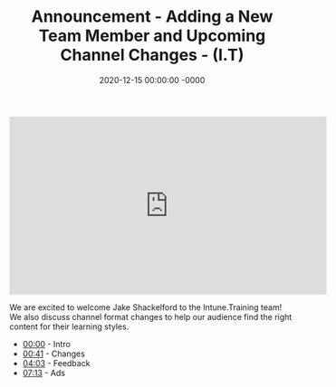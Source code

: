 ﻿---
layout: post
title: "Announcement - Adding a New Team Member and Upcoming Channel Changes - (I.T)"
date: 2020-12-15 00:00:00 -0000
categories:
---

<iframe loading="lazy" width="560" height="315" src="https://www.youtube.com/embed/D-h02Kb82Tg" title="YouTube video player" frameborder="0" allow="accelerometer; autoplay; clipboard-write; encrypted-media; gyroscope; picture-in-picture" allowfullscreen></iframe>

We are excited to welcome Jake Shackelford to the Intune.Training team! We also discuss channel format changes to help our audience find the right content for their learning styles.

* [00:00](https://www.youtube.com/watch?v=D-h02Kb82Tg&t=0s) - Intro
* [00:41](https://www.youtube.com/watch?v=D-h02Kb82Tg&t=41s) - Changes
* [04:03](https://www.youtube.com/watch?v=D-h02Kb82Tg&t=243s) - Feedback
* [07:13](https://www.youtube.com/watch?v=D-h02Kb82Tg&t=433s) - Ads

